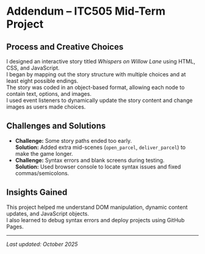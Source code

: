 # Addendum – ITC505 Mid-Term Project

## Process and Creative Choices
I designed an interactive story titled *Whispers on Willow Lane* using HTML, CSS, and JavaScript.  
I began by mapping out the story structure with multiple choices and at least eight possible endings.  
The story was coded in an object-based format, allowing each node to contain text, options, and images.  
I used event listeners to dynamically update the story content and change images as users made choices.

## Challenges and Solutions
- **Challenge:** Some story paths ended too early.  
  **Solution:** Added extra mid-scenes (`open_parcel`, `deliver_parcel`) to make the game longer.  
- **Challenge:** Syntax errors and blank screens during testing.  
  **Solution:** Used browser console to locate syntax issues and fixed commas/semicolons.

## Insights Gained
This project helped me understand DOM manipulation, dynamic content updates, and JavaScript objects.  
I also learned to debug syntax errors and deploy projects using GitHub Pages.

---

*Last updated: October 2025*
